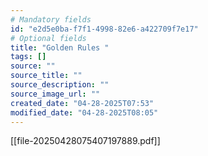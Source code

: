 ```yaml
---
# Mandatory fields
id: "e2d5e0ba-f7f1-4998-82e6-a422709f7e17"
# Optional fields
title: "Golden Rules "
tags: []
source: ""
source_title: ""
source_description: ""
source_image_url: ""
created_date: "04-28-2025T07:53"
modified_date: "04-28-2025T08:05"
---
```

[[file-20250428075407197889.pdf]]